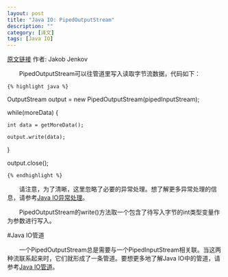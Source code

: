 ```yaml
---
layout: post
title: "Java IO: PipedOutputStream"
description: ""
category: [译文]
tags: [Java IO]
---
```

<link rel="stylesheet" href="{{ site.baseurl }}/css/pygments.css">

[原文链接](http://tutorials.jenkov.com/java-io/pipedoutputstream.html) 作者: Jakob Jenkov

　　PipedOutputStream可以往管道里写入读取字节流数据，代码如下：

    {% highlight java %} 

OutputStream output = new PipedOutputStream(pipedInputStream);

while(moreData) {

    int data = getMoreData();

    output.write(data);

}

output.close();

    {% endhighlight %}
	
<!-- more -->
	
　　请注意，为了清晰，这里忽略了必要的异常处理。想了解更多异常处理的信息，请参考[Java IO异常处理](http://leesir.github.io/2015/10/java-io-exception/)。

　　PipedOutputStream的write()方法取一个包含了待写入字节的int类型变量作为参数进行写入。

#Java IO管道

　　一个PipedOutputStream总是需要与一个PipedInputStream相关联。当这两种流联系起来时，它们就形成了一条管道。要想更多地了解Java IO中的管道，请参考[Java IO管道](http://leesir.github.io/2015/10/java-io-pipe/)。